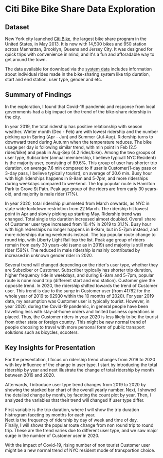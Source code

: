 # Citi Bike Bike Share Data Exploration

## Dataset

New York city launched [Citi Bike](https://www.citibikenyc.com/how-it-works), the largest bike share program in the United States, in May 2013. It is now with 14,500 bikes and 950 station across Manhattan, Brooklyn, Queens and Jersey City. It was designed for quick trips with convenience in mind, and it's a fun and afforadable way to get around the town.

The data available for download via the [system data](https://www.citibikenyc.com/system-data) includes information about individual rides made in the bike-sharing system like trip duration, start and end station, user type, gender and etc.


## Summary of Findings

In the exploration, I found that Covid-19 pandemic and response from local governments had a big impact on the trend of the bike-share ridership in the city. 

In year 2019, the total ridership has positive relationship with season weather. Winter month (Dec - Feb) are with lowest ridership and the number picking up in Spring (Apr - Jun) and Summer (Jul-Aug). Ridership turns to downward trend during Autumn when the temperature reduces. The bike usage per day is following similar trend, with min point in Feb (2.5 rides/bike) and peak in Aug-Sep (4.2 rides/bike). Among the two groups of user type, Subscriber (annual membership, I believe typicall NYC Resident) is the majority user, consisting of 89.6%. This group of user has shorter trip duration, on average 7.6 min compared to if user is Customer(1-day pass or 3-day pass, I believe typically tourist), on average of 20.6 min. Busy hour with high riderships happens in 8-9am and 5-7pm, and more riderships during weekdays compared to weekend. The top popular route is Hamilton Park to Grove St Path. Peak age group of the riders are from early 30 years-old, and majority is male rider (71%).  

In year 2020, total ridership plummeted from March onwards, as NYC in state wide lockdown restriction from 22 March. The ridership hit lowest point in Apr and slowly picking up starting May. Ridership trend was changed. Total single trip duration increased almost doubled. Overall share of Customer user type increased from 10.4% in 2019 to 31.1%. Busy hour with high rederships no longer happens in 8-9am, but in 5-7pm instead, and more riderships during weekends instead. The top popular route change to round trip, with Liberty Light Rail top the list. Peak age group of riders remain from early 30 years-old (same as in 2019) and majority is still male rider (59%). The reduced in male ridership is mainly contributed by increased in unknown gender rider in 2020.

Several trend will changed depending on the rider's user type, whether they are Subsciber or Customer. Subscriber typically has shorter trip duration, higher frequency ride in weekdays, and during 8-9am and 5-7pm, popular route is none round trip (different start and end station). Customer give the opposite trend. In 2020, the ridership shifted towards the trend of Customer user. This trend is due to the surge in Customer user (from 41782 for the whole year of 2019 to 92930 within the 10 months of 2020). For year 2019 data, my assumption was Customer user is typically tourist. However, in year 2020, during the Covid-19 pandemic, in general people have been travelling less with stay-at-home orders and limited business operations in placed. Thus, the Customer riders in year 2020 is less likely to be the tourist from other state or foreign country. This might be new normal trend of people choosing to travel with more personal form of public transport solutions such as bicycles, scooters. 


## Key Insights for Presentation

For the presentation, I focus on ridership trend changes from 2019 to 2020 with key influence of the change in user type. I start by introducing the total ridership by year and next illustrate the change of total ridership by month between 2019 and 2020. 

Afterwards, I introduce user type trend changes from 2019 to 2020 by showing the stacked bar chart of the overall yearly number. Next, I showed the detailed change by month, by faceting the count plot by year. Then, I analyzed the variables that their trend will changed if user type differ.

First variable is the trip duration, where I will show the trip duration histrogram faceting by months for each year.   
Next is the frequency of ridership by day of week and time of day.    
Finally, I will shows the popular route change from non round trip to round trip.
These are the trend varies due to different user type, and we saw major surge in the number of Customer user in 2020. 

With the impact of Covid-19, rising number of non tourist Customer user might be a new normal trend of NYC resident mode of transportion choice. 



